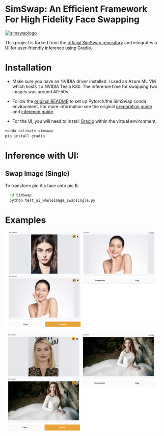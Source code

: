 # SimSwap: An Efficient Framework For High Fidelity Face Swapping

[![simswaplogo](/docs/img/logo1.png)](https://github.com/neuralchen/SimSwap)

This project is forked from the [official SimSwap repository](https://github.com/neuralchen/SimSwap/) and integrates a UI for user-friendly inference using Gradio.




# Installation 

 - Make sure you have an NVIDIA driver installed. I used an Azure ML VM which hosts 1 x NVIDIA Tesla K80. The inference time for swapping two images was around 40-50s. 


- Follow the [original README](./README_orig.md) to set up Pytorch/the SimSwap conda environment. For more information see the original [preparation guide](https://github.com/vccheng2001/SimSwap/blob/main/docs/guidance/preparation.md) and [inference guide](https://github.com/vccheng2001/SimSwap/blob/main/docs/guidance/usage.md).

- For the UI, you will need to install [Gradio](https://gradio.app/) within the virtual environment. 

``` bash
conda activate simswap
pip install gradio 
```


# Inference with UI:

## Swap Image (Single)
To transform pic A's face onto pic B:

```bash
  cd SimSwap
  python test_ui_wholeimage_swapsingle.py    
  ```


# Examples
![Example output](./docs/img/result.png)



![Example output 2](./docs/img/result2.png)